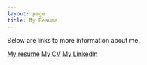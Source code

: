 ```yaml
---
layout: page
title: My Resume
---
```


<!-- Text stuff -->
<p>Below are links to more information about me.</p>
<a href="https://maciejkos.github.io//assets/documents/Maciej_Kos_professional_resume_2018.pdf">My resume</a>
<a href="https://maciejkos.github.io//assets/documents/Maciej_Kos_cv_2018.pdf">My CV</a>
<a href="https://www.linkedin.com/in/maciejkos/">My LinkedIn</a>
